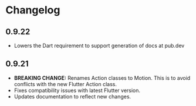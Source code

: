 # Changelog

## 0.9.22

* Lowers the Dart requirement to support generation of docs at pub.dev

## 0.9.21

* __BREAKING CHANGE:__ Renames Action classes to Motion. This is to avoid conflicts with the new Flutter Action class.
* Fixes compatibility issues with latest Flutter version.
* Updates documentation to reflect new changes.
